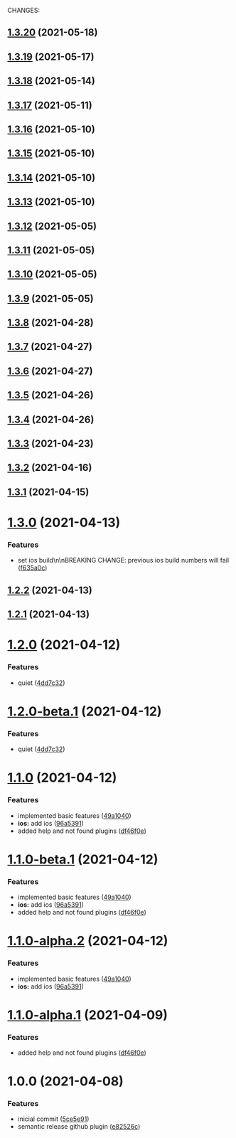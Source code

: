 CHANGES:

## [1.3.20](https://github.com/HausennTechnologies/capacitor-set-version/compare/v1.3.19...v1.3.20) (2021-05-18)

## [1.3.19](https://github.com/HausennTechnologies/capacitor-set-version/compare/v1.3.18...v1.3.19) (2021-05-17)

## [1.3.18](https://github.com/HausennTechnologies/capacitor-set-version/compare/v1.3.17...v1.3.18) (2021-05-14)

## [1.3.17](https://github.com/HausennTechnologies/capacitor-set-version/compare/v1.3.16...v1.3.17) (2021-05-11)

## [1.3.16](https://github.com/HausennTechnologies/capacitor-set-version/compare/v1.3.15...v1.3.16) (2021-05-10)

## [1.3.15](https://github.com/HausennTechnologies/capacitor-set-version/compare/v1.3.14...v1.3.15) (2021-05-10)

## [1.3.14](https://github.com/HausennTechnologies/capacitor-set-version/compare/v1.3.13...v1.3.14) (2021-05-10)

## [1.3.13](https://github.com/HausennTechnologies/capacitor-set-version/compare/v1.3.12...v1.3.13) (2021-05-10)

## [1.3.12](https://github.com/HausennTechnologies/capacitor-set-version/compare/v1.3.11...v1.3.12) (2021-05-05)

## [1.3.11](https://github.com/HausennTechnologies/capacitor-set-version/compare/v1.3.10...v1.3.11) (2021-05-05)

## [1.3.10](https://github.com/HausennTechnologies/capacitor-set-version/compare/v1.3.9...v1.3.10) (2021-05-05)

## [1.3.9](https://github.com/HausennTechnologies/capacitor-set-version/compare/v1.3.8...v1.3.9) (2021-05-05)

## [1.3.8](https://github.com/HausennTechnologies/capacitor-set-version/compare/v1.3.7...v1.3.8) (2021-04-28)

## [1.3.7](https://github.com/HausennTechnologies/capacitor-set-version/compare/v1.3.6...v1.3.7) (2021-04-27)

## [1.3.6](https://github.com/HausennTechnologies/capacitor-set-version/compare/v1.3.5...v1.3.6) (2021-04-27)

## [1.3.5](https://github.com/HausennTechnologies/capacitor-set-version/compare/v1.3.4...v1.3.5) (2021-04-26)

## [1.3.4](https://github.com/HausennTechnologies/capacitor-set-version/compare/v1.3.3...v1.3.4) (2021-04-26)

## [1.3.3](https://github.com/HausennTechnologies/capacitor-set-version/compare/v1.3.2...v1.3.3) (2021-04-23)

## [1.3.2](https://github.com/HausennTechnologies/capacitor-set-version/compare/v1.3.1...v1.3.2) (2021-04-16)

## [1.3.1](https://github.com/HausennTechnologies/capacitor-set-version/compare/v1.3.0...v1.3.1) (2021-04-15)

# [1.3.0](https://github.com/HausennTechnologies/capacitor-set-version/compare/v1.2.2...v1.3.0) (2021-04-13)


### Features

* set ios build\n\nBREAKING CHANGE: previous ios build numbers will fail ([f635a0c](https://github.com/HausennTechnologies/capacitor-set-version/commit/f635a0c08ed78bc09dca8c4f3515423e9f0af769))

## [1.2.2](https://github.com/HausennTechnologies/capacitor-set-version/compare/v1.2.1...v1.2.2) (2021-04-13)

## [1.2.1](https://github.com/HausennTechnologies/capacitor-set-version/compare/v1.2.0...v1.2.1) (2021-04-13)

# [1.2.0](https://github.com/HausennTechnologies/capacitor-set-version/compare/v1.1.0...v1.2.0) (2021-04-12)


### Features

* quiet ([4dd7c32](https://github.com/HausennTechnologies/capacitor-set-version/commit/4dd7c326ae06c15d0c8ce3c1934676b92c2270e6))

# [1.2.0-beta.1](https://github.com/HausennTechnologies/capacitor-set-version/compare/v1.1.0...v1.2.0-beta.1) (2021-04-12)


### Features

* quiet ([4dd7c32](https://github.com/HausennTechnologies/capacitor-set-version/commit/4dd7c326ae06c15d0c8ce3c1934676b92c2270e6))

# [1.1.0](https://github.com/HausennTechnologies/capacitor-set-version/compare/v1.0.0...v1.1.0) (2021-04-12)


### Features

* implemented basic features ([49a1040](https://github.com/HausennTechnologies/capacitor-set-version/commit/49a1040e8c0c408e5ac50550f733071d73c2face))
* **ios:** add ios ([96a5391](https://github.com/HausennTechnologies/capacitor-set-version/commit/96a5391dcea8e8907476b36d0c772a71e7313973))
* added help and not found plugins ([df46f0e](https://github.com/HausennTechnologies/capacitor-set-version/commit/df46f0ee8458f124c6d6f9278adb08446c3dc7fb))

# [1.1.0-beta.1](https://github.com/HausennTechnologies/capacitor-set-version/compare/v1.0.0...v1.1.0-beta.1) (2021-04-12)


### Features

* implemented basic features ([49a1040](https://github.com/HausennTechnologies/capacitor-set-version/commit/49a1040e8c0c408e5ac50550f733071d73c2face))
* **ios:** add ios ([96a5391](https://github.com/HausennTechnologies/capacitor-set-version/commit/96a5391dcea8e8907476b36d0c772a71e7313973))
* added help and not found plugins ([df46f0e](https://github.com/HausennTechnologies/capacitor-set-version/commit/df46f0ee8458f124c6d6f9278adb08446c3dc7fb))

# [1.1.0-alpha.2](https://github.com/HausennTechnologies/capacitor-set-version/compare/v1.1.0-alpha.1...v1.1.0-alpha.2) (2021-04-12)


### Features

* implemented basic features ([49a1040](https://github.com/HausennTechnologies/capacitor-set-version/commit/49a1040e8c0c408e5ac50550f733071d73c2face))
* **ios:** add ios ([96a5391](https://github.com/HausennTechnologies/capacitor-set-version/commit/96a5391dcea8e8907476b36d0c772a71e7313973))

# [1.1.0-alpha.1](https://github.com/HausennTechnologies/capacitor-set-version/compare/v1.0.0...v1.1.0-alpha.1) (2021-04-09)


### Features

* added help and not found plugins ([df46f0e](https://github.com/HausennTechnologies/capacitor-set-version/commit/df46f0ee8458f124c6d6f9278adb08446c3dc7fb))

# 1.0.0 (2021-04-08)


### Features

* inicial commit ([5ce5e91](https://github.com/HausennTechnologies/capacitor-set-version/commit/5ce5e91ed6e946d7a61f30c2bbb67a24ab3b63ed))
* semantic release github plugin ([e82526c](https://github.com/HausennTechnologies/capacitor-set-version/commit/e82526c79e06ad27ad0432629a29bf7bac81fc71))
